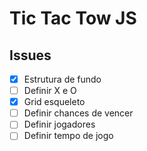 # Tic Tac Tow JS

## Issues

- [x] Estrutura de fundo
- [ ] Definir X e O
- [x] Grid esqueleto
- [ ] Definir chances de vencer
- [ ] Definir jogadores
- [ ] Definir tempo de jogo
